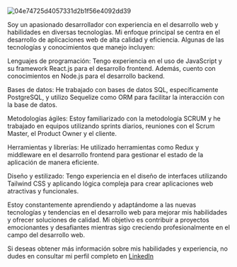 ![04e74725d4057331d2b1f56e4092dd39](https://github.com/psamirt/psamirt/assets/116773966/ac00ac1c-ea9d-4291-854d-e9cd549dc7ad) 

Soy un apasionado desarrollador con experiencia en el desarrollo web y habilidades en diversas tecnologías. Mi enfoque principal se centra en el desarrollo de aplicaciones web de alta calidad y eficiencia. Algunas de las tecnologías y conocimientos que manejo incluyen:

Lenguajes de programación: Tengo experiencia en el uso de JavaScript y su framework React.js para el desarrollo frontend. Además, cuento con conocimientos en Node.js para el desarrollo backend.

Bases de datos: He trabajado con bases de datos SQL, específicamente PostgreSQL, y utilizo Sequelize como ORM para facilitar la interacción con la base de datos.

Metodologías ágiles: Estoy familiarizado con la metodología SCRUM y he trabajado en equipos utilizando sprints diarios, reuniones con el Scrum Master, el Product Owner y el cliente.

Herramientas y librerías: He utilizado herramientas como Redux y middleware en el desarrollo frontend para gestionar el estado de la aplicación de manera eficiente.

Diseño y estilizado: Tengo experiencia en el diseño de interfaces utilizando Tailwind CSS y aplicando lógica compleja para crear aplicaciones web atractivas y funcionales.

Estoy constantemente aprendiendo y adaptándome a las nuevas tecnologías y tendencias en el desarrollo web para mejorar mis habilidades y ofrecer soluciones de calidad. Mi objetivo es contribuir a proyectos emocionantes y desafiantes mientras sigo creciendo profesionalmente en el campo del desarrollo web.

Si deseas obtener más información sobre mis habilidades y experiencia, no dudes en consultar mi perfil completo en [LinkedIn](https://www.linkedin.com/in/paolo-samir-tello-uypan-402ab8188)
